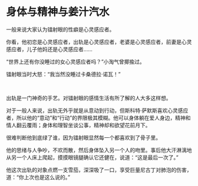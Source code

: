 # 身体与精神与姜汁汽水

一般来说大家认为镭射眼的性癖是心灵感应者。

你看，他初恋是心灵感应者，出轨是心灵感应者，老婆是心灵感应者，前妻是心灵感应者，儿子他妈还是心灵感应者……

“世界上还有你没睡过的女心灵感应者吗？”小淘气曾揶揄过。

镭射眼当时大怒：“我当然没睡过卡桑德拉·诺瓦！”

<br>

出轨是一门神奇的手艺。对镭射眼的感情生活有所了解的人大多这样想。

对于一般人来说，出轨无外乎就是从意动到行动，但斯科特·萨默斯喜欢心灵感应者，所以他的“意动”和“行动”的界限极其模糊。他可以身体躺在爱人身边，精神和情人翻云覆雨；身体和理智坐谈公事，精神却和欲望花前月下。

很难判断他到底绿了谁，因为镭射眼显然每一个都喜欢到了骨子里。

他的思绪与人争吵，不欢而散，然后身体坠入另一个人的吻里。事后他大汗淋漓地从另一个人床上爬起，摸摸眼镜腿确认它还健在，说道：“这是最后一次了。”

他这次出轨的对象点燃一支雪茄，深深吸了一口，享受巨量尼古丁对肺泡的伤害，道：“你上次也是这么说的。”
